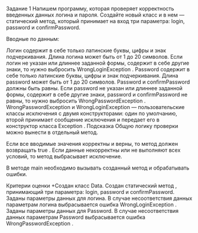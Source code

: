 Задание 1
Напишем программу, которая проверяет корректность введенных данных логина и пароля.
Создайте новый класс и в нем — статический метод, который принимает на вход три параметра: login, password и confirmPassword.

Вводные по данным:

Логин содержит в себе только латинские буквы, цифры и знак подчеркивания.
Длина логина может быть от 1 до 20 символов. Если логин не указан или длиннее заданной формы, содержит в себе другие знаки, то нужно выбросить
WrongLoginException
.
Password содержит в себе только латинские буквы, цифры и знак подчеркивания. Длина password может быть от 1 до 20 символов. Password и confirmPassword должны быть равны. Если password не указан или длиннее заданной формы, содержит в себе другие знаки, password и confirmPassword не равны, то нужно выбросить
WrongPasswordException
.
WrongPasswordException
и
WrongLoginException
— пользовательские классы исключения с двумя конструкторами: один по умолчанию, второй принимает сообщение исключения и передает его в конструктор класса
Exception
.
Подсказка
Общую логику проверки можно вынести в отдельный метод.

Если все вводимые значения корректны и верны, то метод должен возвращать
true
. Если данные некорректны или не выполняют всех условий, то метод выбрасывает исключение.

В методе main необходимо вызывать созданный метод и обрабатывать ошибки.

Критерии оценки
+Создан класс Data.
Создан статический метод , принимающий три параметра: login, password и confirmPassword.
Заданы параметры данных для логина.
В случае несоответствия данных параметрам логина выбрасывается ошибка
WrongLoginException
.
Заданы параметры данных для Password.
В случае несоответствия данных параметрам Password выбрасывается ошибка
WrongPasswordException
.